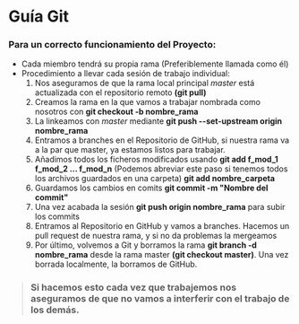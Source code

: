 # Gu&iacute;a Git
### Para un correcto funcionamiento del Proyecto:

* Cada miembro tendrá su propia rama (Preferiblemente llamada como él)
* Procedimiento a llevar cada sesión de trabajo individual:
  1. Nos aseguramos de que la rama local principal _master_ está actualizada con el repositorio remoto **(git pull)**
  2. Creamos la rama en la que vamos a trabajar nombrada como nosotros con **git checkout -b nombre_rama**
  3. La linkeamos con _master_ mediante **git push --set-upstream origin nombre_rama**
  4. Entramos a branches en el Repositorio de GitHub, si nuestra rama va a la par que master, ya estamos listos para trabajar.
  5. Añadimos todos los ficheros modificados usando **git add f_mod_1 f_mod_2 ... f_mod_n** 
  (Podemos abreviar este paso si tenemos todos los archivos guardados en una carpeta) **git add nombre_carpeta**
  6. Guardamos los cambios en comits **git commit -m "Nombre del commit"** 
  7. Una vez acabada la sesión **git push origin nombre_rama** para subir los commits
  8. Entramos al Repositorio en GitHub y vamos a branches. Hacemos un pull request de nuestra rama, y si no da problemas la mergeamos
  9. Por último, volvemos a Git y borramos la rama **git branch -d nombre_rama** desde la rama master **(git checkout master)**.
  Una vez borrada localmente, la borramos de GitHub.
  
>### Si hacemos esto cada vez que trabajemos nos aseguramos de que no vamos a interferir con el trabajo de los demás.
